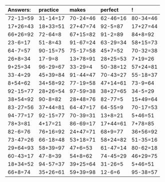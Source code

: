 | Answers: | practice | makes | perfect | ! |
| :--- | :--- | :--- | :--- | :--- |
| 72-13=59 | 31-14=17 | 70-24=46 | 62-46=16 | 80-34=46 | 
| 17+26=43 | 18+33=51 | 27+47=74 | 92-5=87 | 17+27=44 | 
| 66+26=92 | 72-64=8 | 67+15=82 | 91-2=89 | 84+8=92 | 
| 23-6=17 | 51-8=43 | 91-67=24 | 63-29=34 | 58+15=73 | 
| 64-7=57 | 90-15=75 | 75-17=58 | 45+7=52 | 70-32=38 | 
| 26+8=34 | 17-9=8 | 13+78=91 | 28+25=53 | 7+19=26 | 
| 9+25=34 | 96-29=67 | 33-29=4 | 50-38=12 | 57+24=81 | 
| 33-4=29 | 45+39=84 | 91-44=47 | 70-43=27 | 55-18=37 | 
| 8+54=62 | 34+58=92 | 77-19=58 | 47+14=61 | 73-9=64 | 
| 92-15=77 | 28+26=54 | 97-59=38 | 38+27=65 | 34-5=29 | 
| 38+54=92 | 90-8=82 | 28+48=76 | 82-77=5 | 15+49=64 | 
| 83-27=56 | 37+44=81 | 64-47=17 | 64-55=9 | 70-17=53 | 
| 94-77=17 | 92-15=77 | 70-39=31 | 13+8=21 | 5+46=51 | 
| 78+3=81 | 4+17=21 | 86-69=17 | 17+44=61 | 7+78=85 | 
| 82-6=76 | 76+16=92 | 24+47=71 | 68+9=77 | 36+56=92 | 
| 73-47=26 | 66-18=48 | 53+18=71 | 58+24=82 | 51-35=16 | 
| 29+64=93 | 58+39=97 | 47+6=53 | 61-47=14 | 80-62=18 | 
| 60-43=17 | 47-8=39 | 54+8=62 | 74-45=29 | 46+29=75 | 
| 18+34=52 | 94-57=37 | 39+25=64 | 31-26=5 | 5+46=51 | 
| 66+8=74 | 35+26=61 | 59+39=98 | 12-6=6 | 95-38=57 | 
